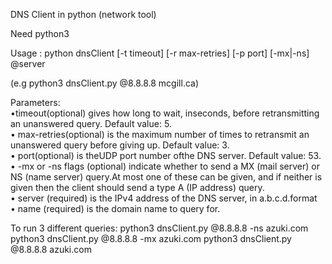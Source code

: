 DNS Client in python (network tool)

Need python3

Usage : python dnsClient [-t timeout] [-r max-retries] [-p port] [-mx|-ns] @server 

(e.g python3 dnsClient.py @8.8.8.8 mcgill.ca)

Parameters:<br /> 
•timeout(optional) gives how long to wait, inseconds, before retransmitting an
unanswered query. Default value: 5.<br /> 
• max-retries(optional) is the maximum number of times to retransmit an
unanswered query before giving up. Default value: 3.<br /> 
• port(optional) is theUDP port number ofthe DNS server. Default value: 53.<br /> 
• -mx or -ns flags (optional) indicate whether to send a MX (mail server) or NS (name server)
query.At most one of these can be given, and if neither is given then the client should send a
type A (IP address) query.<br /> 
• server (required) is the IPv4 address of the DNS server, in a.b.c.d.format<br /> 
• name (required) is the domain name to query for.<br /> 

To run 3 different queries:
python3 dnsClient.py @8.8.8.8 -ns azuki.com
python3 dnsClient.py @8.8.8.8 -mx azuki.com
python3 dnsClient.py @8.8.8.8 azuki.com
